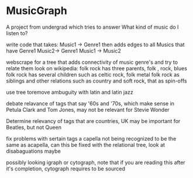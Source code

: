 # MusicGraph
A project from undergrad which tries to answer
What kind of music do I listen to?

write code that takes:
Music1 -> Genre1
then adds edges to all Musics that have Genre1
Music2-> Genre1
Music1 -> Music2

webscrape for a tree that adds connectivity of music genre's and try to relate them
look on wikipedia:
folk rock has three parents, folk , rock, blues
folk rock has several children such as celtic rock, folk metal
folk rock as siblings and other relations such as country and soft rock, that as spin-offs

use tree toremove ambuguity with latin and latin jazz

debate relavance of tags that say '60s and '70s, which make sense in Petula Clark and Tom Jones, 
may not be relevant for Stevie Wonder

Determine relevancy of tags that are countries, UK may be important for Beatles, but not Queen

fix problems with sertain tags a capella not being recognized to be the same as acapella, can this be fixed with
the relational tree, look at disabaguations maybe

possibly looking igraph or cytograph, note that if you are reading this after it's completion, 
cytograph requires to be sourced